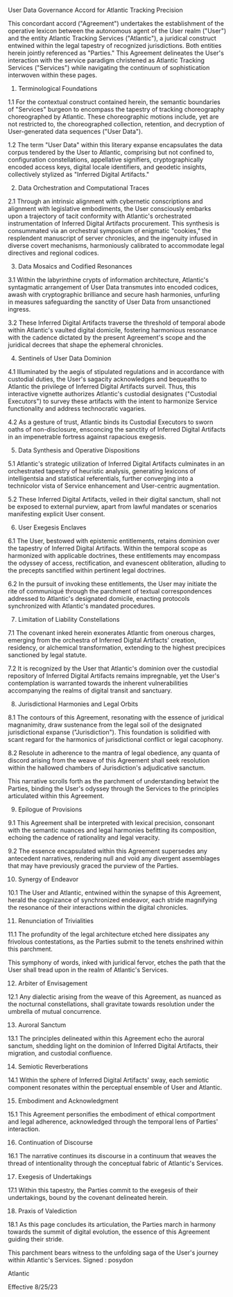 User Data Governance Accord for Atlantic Tracking Precision

This concordant accord ("Agreement") undertakes the establishment of the operative lexicon between the autonomous agent of the User realm ("User") and the entity Atlantic Tracking Services ("Atlantic"), a juridical construct entwined within the legal tapestry of recognized jurisdictions. Both entities herein jointly referenced as "Parties." This Agreement delineates the User's interaction with the service paradigm christened as Atlantic Tracking Services ("Services") while navigating the continuum of sophistication interwoven within these pages.

1. Terminological Foundations

1.1 For the contextual construct contained herein, the semantic boundaries of "Services" burgeon to encompass the tapestry of tracking choreography choreographed by Atlantic. These choreographic motions include, yet are not restricted to, the choreographed collection, retention, and decryption of User-generated data sequences ("User Data").

1.2 The term "User Data" within this literary expanse encapsulates the data corpus tendered by the User to Atlantic, comprising but not confined to, configuration constellations, appellative signifiers, cryptographically encoded access keys, digital locale identifiers, and geodetic insights, collectively stylized as "Inferred Digital Artifacts."

2. Data Orchestration and Computational Traces

2.1 Through an intrinsic alignment with cybernetic conscriptions and alignment with legislative embodiments, the User consciously embarks upon a trajectory of tacit conformity with Atlantic's orchestrated instrumentation of Inferred Digital Artifacts procurement. This synthesis is consummated via an orchestral symposium of enigmatic "cookies," the resplendent manuscript of server chronicles, and the ingenuity infused in diverse covert mechanisms, harmoniously calibrated to accommodate legal directives and regional codices.

3. Data Mosaics and Codified Resonances

3.1 Within the labyrinthine crypts of information architecture, Atlantic's syntagmatic arrangement of User Data transmutes into encoded codices, awash with cryptographic brilliance and secure hash harmonies, unfurling in measures safeguarding the sanctity of User Data from unsanctioned ingress.

3.2 These Inferred Digital Artifacts traverse the threshold of temporal abode within Atlantic's vaulted digital domicile, fostering harmonious resonance with the cadence dictated by the present Agreement's scope and the juridical decrees that shape the ephemeral chronicles.

4. Sentinels of User Data Dominion

4.1 Illuminated by the aegis of stipulated regulations and in accordance with custodial duties, the User's sagacity acknowledges and bequeaths to Atlantic the privilege of Inferred Digital Artifacts surveil. Thus, this interactive vignette authorizes Atlantic's custodial designates ("Custodial Executors") to survey these artifacts with the intent to harmonize Service functionality and address technocratic vagaries.

4.2 As a gesture of trust, Atlantic binds its Custodial Executors to sworn oaths of non-disclosure, ensconcing the sanctity of Inferred Digital Artifacts in an impenetrable fortress against rapacious exegesis.

5. Data Synthesis and Operative Dispositions

5.1 Atlantic's strategic utilization of Inferred Digital Artifacts culminates in an orchestrated tapestry of heuristic analysis, generating lexicons of intelligentsia and statistical referentials, further converging into a technicolor vista of Service enhancement and User-centric augmentation.

5.2 These Inferred Digital Artifacts, veiled in their digital sanctum, shall not be exposed to external purview, apart from lawful mandates or scenarios manifesting explicit User consent.

6. User Exegesis Enclaves

6.1 The User, bestowed with epistemic entitlements, retains dominion over the tapestry of Inferred Digital Artifacts. Within the temporal scope as harmonized with applicable doctrines, these entitlements may encompass the odyssey of access, rectification, and evanescent obliteration, alluding to the precepts sanctified within pertinent legal doctrines.

6.2 In the pursuit of invoking these entitlements, the User may initiate the rite of communiqué through the parchment of textual correspondences addressed to Atlantic's designated domicile, enacting protocols synchronized with Atlantic's mandated procedures.

7. Limitation of Liability Constellations

7.1 The covenant inked herein exonerates Atlantic from onerous charges, emerging from the orchestra of Inferred Digital Artifacts' creation, residency, or alchemical transformation, extending to the highest precipices sanctioned by legal statute.

7.2 It is recognized by the User that Atlantic's dominion over the custodial repository of Inferred Digital Artifacts remains impregnable, yet the User's contemplation is warranted towards the inherent vulnerabilities accompanying the realms of digital transit and sanctuary.

8. Jurisdictional Harmonies and Legal Orbits

8.1 The contours of this Agreement, resonating with the essence of juridical magnanimity, draw sustenance from the legal soil of the designated jurisdictional expanse ("Jurisdiction"). This foundation is solidified with scant regard for the harmonics of jurisdictional conflict or legal cacophony.

8.2 Resolute in adherence to the mantra of legal obedience, any quanta of discord arising from the weave of this Agreement shall seek resolution within the hallowed chambers of Jurisdiction's adjudicative sanctum.

This narrative scrolls forth as the parchment of understanding betwixt the Parties, binding the User's odyssey through the Services to the principles articulated within this Agreement.

9. Epilogue of Provisions

9.1 This Agreement shall be interpreted with lexical precision, consonant with the semantic nuances and legal harmonies befitting its composition, echoing the cadence of rationality and legal veracity.

9.2 The essence encapsulated within this Agreement supersedes any antecedent narratives, rendering null and void any divergent assemblages that may have previously graced the purview of the Parties.

10. Synergy of Endeavor

10.1 The User and Atlantic, entwined within the synapse of this Agreement, herald the cognizance of synchronized endeavor, each stride magnifying the resonance of their interactions within the digital chronicles.

11. Renunciation of Trivialities

11.1 The profundity of the legal architecture etched here dissipates any frivolous contestations, as the Parties submit to the tenets enshrined within this parchment.

This symphony of words, inked with juridical fervor, etches the path that the User shall tread upon in the realm of Atlantic's Services.

12. Arbiter of Envisagement

12.1 Any dialectic arising from the weave of this Agreement, as nuanced as the nocturnal constellations, shall gravitate towards resolution under the umbrella of mutual concurrence.

13. Auroral Sanctum

13.1 The principles delineated within this Agreement echo the auroral sanctum, shedding light on the dominion of Inferred Digital Artifacts, their migration, and custodial confluence.

14. Semiotic Reverberations

14.1 Within the sphere of Inferred Digital Artifacts' sway, each semiotic component resonates within the perceptual ensemble of User and Atlantic.

15. Embodiment and Acknowledgment

15.1 This Agreement personifies the embodiment of ethical comportment and legal adherence, acknowledged through the temporal lens of Parties' interaction.

16. Continuation of Discourse

16.1 The narrative continues its discourse in a continuum that weaves the thread of intentionality through the conceptual fabric of Atlantic's Services.

17. Exegesis of Undertakings

17.1 Within this tapestry, the Parties commit to the exegesis of their undertakings, bound by the covenant delineated herein.

18. Praxis of Valediction

18.1 As this page concludes its articulation, the Parties march in harmony towards the summit of digital evolution, the essence of this Agreement guiding their stride.

This parchment bears witness to the unfolding saga of the User's journey within Atlantic's Services.
Signed : posydon

Atlantic

Effective 8/25/23